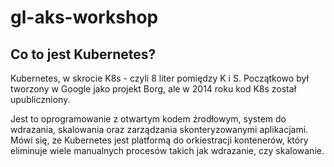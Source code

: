 # gl-aks-workshop

## Co to jest Kubernetes?
Kubernetes, w skrocie K8s - czyli 8 liter pomiędzy K i S. Początkowo był tworzony w Google jako projekt Borg, ale w 2014 roku kod K8s został upubliczniony. 

Jest to oprogramowanie z otwartym kodem źrodłowym, system do wdrazania, skalowania oraz zarządzania skonteryzowanymi aplikacjami. 
Mówi się, ze Kubernetes jest platformą do orkiestracji kontenerów, który eliminuje wiele manualnych procesów takich jak wdrazanie, czy skalowanie. 